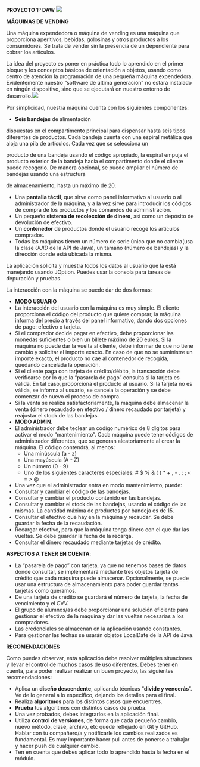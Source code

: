 ﻿**PROYECTO 1º DAW ![](./readme/Aspose.Words.24349f49-a4e1-49de-ab80-ae9e5f12b99a.001.png)**

**MÁQUINAS DE VENDING** 

Una máquina expendedora o máquina de vending es una máquina que proporciona aperitivos, bebidas, golosinas y otros productos a los consumidores. Se trata de vender sin la presencia de un dependiente para cobrar los artículos.

La idea del proyecto es poner en práctica todo lo aprendido en el primer bloque y los conceptos básicos de orientación a objetos, usando como centro de atención la programación de una pequeña máquina expendedora. Evidentemente nuestro “software de última generación” no estará instalado en ningún dispositivo, sino que se ejecutará en nuestro entorno de desarrollo.![](./readme/Aspose.Words.24349f49-a4e1-49de-ab80-ae9e5f12b99a.002.png)

Por simplicidad, nuestra máquina cuenta con los siguientes componentes:

- **Seis bandejas** de alimentación

dispuestas en el compartimento principal para dispensar hasta seis tipos diferentes de productos. Cada bandeja cuenta con una espiral metálica que aloja una pila de artículos. Cada vez que se selecciona un

producto de una bandeja usando el código apropiado, la espiral empuja el producto exterior de la bandeja hacia el compartimento donde el cliente puede recogerlo. De manera opcional, se puede ampliar el número de bandejas usando una estructura

de almacenamiento, hasta un máximo de 20.

- Una **pantalla táctil**, que sirve como panel informativo al usuario o al administrador de la máquina, y a la vez sirve para introducir los códigos de compra de los productos y los comandos de administración.
- Un pequeño **sistema de recolección de dinero**, así como un depósito de devolución de efectivo.
- Un **contenedor** de productos donde el usuario recoge los artículos comprados.
- Todas las máquinas tienen un número de serie único que no cambia(usa la clase *UUID* de la API de Java), un tamaño (número de bandejas) y la dirección donde está ubicada la misma.

La aplicación solicita y muestra todos los datos al usuario que la está manejando usando JOption. Puedes usar la consola para tareas de depuración y pruebas.

La interacción con la máquina se puede dar de dos formas:

- **MODO USUARIO**
- La interacción del usuario con la máquina es muy simple. El cliente proporciona el código del producto que quiere comprar, la máquina informa del precio a través del panel informativo, dando dos opciones de pago: efectivo o tarjeta.
- Si el comprador decide pagar en efectivo, debe proporcionar las monedas suficientes o bien un billete máximo de 20 euros. Si la máquina no puede dar la vuelta al cliente, debe informar de que no tiene cambio y solicitar el importe exacto. En caso de que no se suministre un importe exacto, el producto no cae al contenedor de recogida, quedando cancelada la operación.
- Si el cliente paga con tarjeta de crédito/débito, la transacción debe verificarse por lo que la “pasarela de pago” consulta si la tarjeta es válida. En tal caso, proporciona el producto al usuario. Si la tarjeta no es válida, se informa al usuario, se cancela la operación y se debe comenzar de nuevo el proceso de compra.
- Si la venta se realiza satisfactoriamente, la máquina debe almacenar la venta (dinero recaudado en efectivo / dinero recaudado por tarjeta) y reajustar el stock de las bandejas.
- **MODO ADMIN.**
- El administrador debe teclear un código numérico de 8 dígitos para activar el modo “mantenimiento”. Cada máquina puede tener códigos de administrador diferentes, que se generan aleatoriamente al crear la máquina. El código contendrá, al menos:
  - Una minúscula (a - z)
  - Una mayúscula (A - Z)
  - Un número (0 - 9)
  - Uno de los siguientes caracteres especiales: # $ % &  ( ) \* + , - .  : ; < = > @
- Una vez que el administrador entra en modo mantenimiento, puede:
- Consultar y cambiar el código de las bandejas.
- Consultar y cambiar el producto contenido en las bandejas.
- Consultar y cambiar el stock de las bandejas, usando el código de las mismas. La cantidad máxima de productos por bandeja es de 15.
- Consultar el efectivo que hay en la máquina y recaudar. Se debe guardar la fecha de la recaudación.
- Recargar efectivo, para que la máquina tenga dinero con el que dar las vueltas. Se debe guardar la fecha de la recarga.
- Consultar el dinero recaudado mediante tarjetas de crédito.

**ASPECTOS A TENER EN CUENTA**:

- La “pasarela de pago” con tarjeta, ya que no tenemos bases de datos donde consultar, se implementará mediante tres objetos tarjeta de crédito que cada máquina puede almacenar. Opcionalmente, se puede usar una estructura de almacenamiento para poder guardar tantas tarjetas como queramos.
- De una tarjeta de crédito se guardará el número de tarjeta, la fecha de vencimiento y el CVV.
- El grupo de alumnos/as debe proporcionar una solución eficiente para gestionar el efectivo de la máquina y dar las vueltas necesarias a los compradores.
- Las credenciales se almacenan en la aplicación usando constantes.
- Para gestionar las fechas se usarán objetos LocalDate de la API de Java.

**RECOMENDACIONES**

Como puedes observar, esta aplicación debe resolver múltiples situaciones y llevar el control de muchos casos de uso diferentes. Debes tener en cuenta, para poder realizar realizar un buen proyecto, las siguientes recomendaciones:

- Aplica un **diseño descendente**, aplicando técnicas “**divide y vencerás**”. Ve de lo general a lo específico, dejando los detalles para el final.
- Realiza **algoritmos** para los distintos casos que encuentres.
- **Prueba** tus algoritmos con distintos casos de prueba.
- Una vez probados, debes integrarlos en la aplicación final.
- Utiliza **control de versiones**, de forma que cada pequeño cambio, nuevo método, clase, archivo, etc quede reflejado en Git y GitHub. Hablar con tu compañero/a y notificarle los cambios realizados es fundamental. Es muy importante hacer pull antes de ponerse a trabajar y hacer push de cualquier cambio.
- Ten en cuenta que debes aplicar todo lo aprendido hasta la fecha en el módulo.

